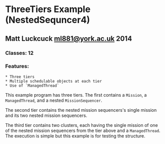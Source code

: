 ThreeTiers Example (NestedSequncer4)
=======

Matt Luckcuck <ml881@york.ac.uk> 2014
-----------------------------------

### Classes: 12


### Features:
	* Three tiers
	* Multiple schedulable objects at each tier
	* Use of `ManagedThread`


This example program has three tiers. The first contains a `Mission`, a `ManagedThread`, and a nested `MissionSequencer`. 

The second tier contains the nested mission sequencers's single mission and its two nested mission sequencers.

The third tier contains two clusters, each having the single mission of one of the nested mission sequencers from the tier above and a `ManagedThread`. The execution is simple but this example is for testing the structure. 


